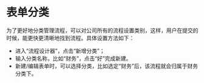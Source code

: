 # 表单分类

为了更好地分类管理流程，可以对公司所有的流程设置类别，这样，用户在提交的时候，能更快更清晰地找到流程。具体设置方法如下：
- 进入“流程设计器”，点击“新增分类”；
- 输入分类名称，比如“财务”，点击“好”完成新建。
- 新建/编辑表单时，可以选择分类，比如选定“财务”后，该流程就会归属于财务分类下。
